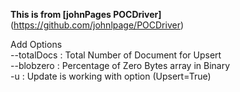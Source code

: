 
**This is from [johnPages POCDriver]** (https://github.com/johnlpage/POCDriver) 

Add Options </br>
--totalDocs : Total Number of Document for Upsert</br>
--blobzero  : Percentage of Zero Bytes array in Binary</br> 
-u : Update is working with option (Upsert=True)</br>


